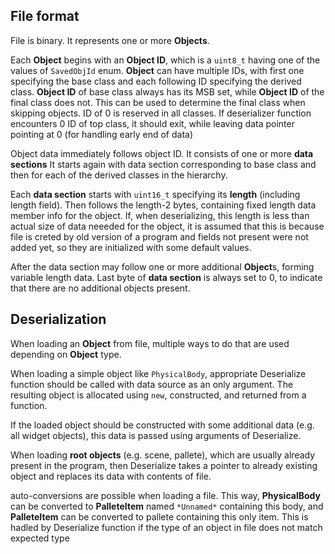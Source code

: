 ## File format
File is binary. It represents one or more **Objects**.

Each **Object** begins with an **Object ID**, which is a `uint8_t` having one of the values of `SavedObjId` enum. **Object** can have multiple IDs, with first one specifying the base class and each following ID specifying the derived class. **Object ID** of base class always has its MSB set, while **Object ID** of the final class does not. This can be used to determine the final class when skipping objects. ID of 0 is reserved in all classes. If deserializer function encounters 0 ID of top class, it should exit, while leaving data pointer pointing at 0 (for handling early end of data)

Object data immediately follows object ID. It consists of one or more **data sections** It starts again with data section corresponding to base class and then for each of the derived classes in the hierarchy.

Each **data section** starts with `uint16_t` specifying its **length** (including length field). Then follows the length-2 bytes, containing fixed length data member info for the object. If, when deserializing, this length is less than actual size of data neeeded for the object, it is assumed that this is because file is creted by old version of a program and fields not present were not added yet, so they are initialized with some default values.

After the data section may follow one or more additional **Object**s, forming variable length data. Last byte of **data section** is always set to 0, to indicate that there are no additional objects present.

## Deserialization

When loading an **Object** from file, multiple ways to do that are used depending on **Object** type.

When loading a simple object like `PhysicalBody`, appropriate Deserialize function should be called with data source as an only argument. The resulting object is allocated using `new`, constructed, and returned from a function.

If the loaded object should be constructed with some additional data (e.g. all widget objects), this data is passed using arguments of Deserialize.

When loading **root objects** (e.g. scene, pallete), which are usually already present in the program, then Deserialize takes a pointer to already existing object and replaces its data with contents of file.

auto-conversions are possible when loading a file. This way, **PhysicalBody** can be converted to **PalleteItem** named `*Unnamed*` containing this body, and **PalleteItem** can be converted to pallete containing this only item. This is hadled by Deserialize function if the type of an object in file does not match expected type
